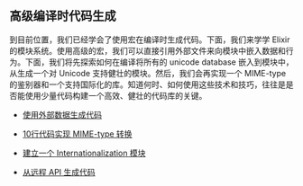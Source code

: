 ## 高级编译时代码生成

到目前位置，我们已经学会了使用宏在编译时生成代码。下面，我们来学学 Elixir 的模块系统。使用高级的宏，我们可以直接引用外部文件来向模块中嵌入数据和行为。下面，我们将先探索如何在编译将所有的 unicode database 嵌入到模块中，从生成一个对 Unicode 支持健壮的模块。然后，我们会再实现一个 MIME-type 的鉴别器和一个支持国际化的库。知道何时、如何使用这些技术和技巧，往往是是否能使用少量代码构建一个高效、健壮的代码库的关键。


- [使用外部数据生成代码](section0.md)

- [10行代码实现 MIME-type 转换](section1.md)

- [建立一个 Internationalization 模块](section2.md)

- [从远程 API 生成代码](section3.md)
